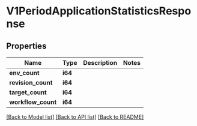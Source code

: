 # V1PeriodApplicationStatisticsResponse

## Properties

Name | Type | Description | Notes
------------ | ------------- | ------------- | -------------
**env_count** | **i64** |  | 
**revision_count** | **i64** |  | 
**target_count** | **i64** |  | 
**workflow_count** | **i64** |  | 

[[Back to Model list]](../README.md#documentation-for-models) [[Back to API list]](../README.md#documentation-for-api-endpoints) [[Back to README]](../README.md)


